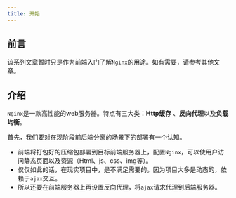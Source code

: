 ```yaml
---
title: 开始
---
```


## 前言
该系列文章暂时只是作为前端入门了解`Nginx`的用途。如有需要，请参考其他文章。

## 介绍
`Nginx`是一款高性能的web服务器。特点有三大类：**Http缓存** 、**反向代理**以及**负载均衡**。

首先，我们要对在现阶段前后端分离的场景下的部署有一个认知。
- 前端将打包好的压缩包部署到目标前端服务器上，配置`Nginx`，可以使用户访问静态页面以及资源（Html、js、css、img等）。
- 仅仅如此的话，在现实项目中，是不满足需要的。因为项目大多是动态的，依赖于`ajax`交互。
- 所以还要在前端服务器上再设置反向代理，将`ajax`请求代理到后端服务器。